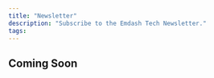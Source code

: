 ```yaml
---
title: "Newsletter" 
description: "Subscribe to the Emdash Tech Newsletter." 
tags: 
---
```


## Coming Soon